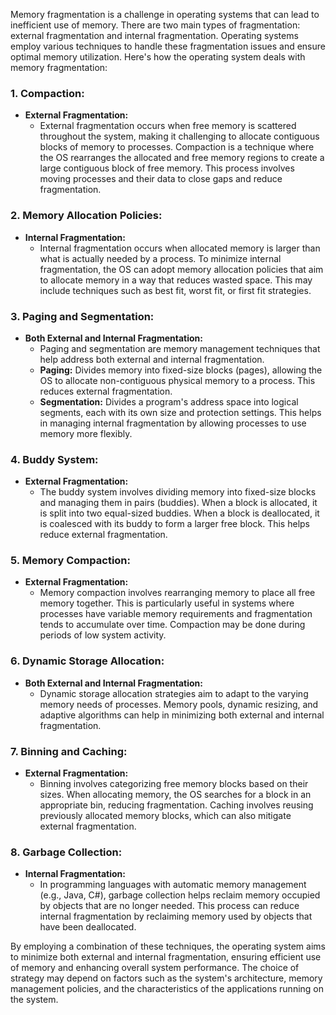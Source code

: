 Memory fragmentation is a challenge in operating systems that can lead to inefficient use of memory. There are two main types of fragmentation: external fragmentation and internal fragmentation. Operating systems employ various techniques to handle these fragmentation issues and ensure optimal memory utilization. Here's how the operating system deals with memory fragmentation:

### 1. **Compaction:**
   - **External Fragmentation:**
     - External fragmentation occurs when free memory is scattered throughout the system, making it challenging to allocate contiguous blocks of memory to processes. Compaction is a technique where the OS rearranges the allocated and free memory regions to create a large contiguous block of free memory. This process involves moving processes and their data to close gaps and reduce fragmentation.

### 2. **Memory Allocation Policies:**
   - **Internal Fragmentation:**
     - Internal fragmentation occurs when allocated memory is larger than what is actually needed by a process. To minimize internal fragmentation, the OS can adopt memory allocation policies that aim to allocate memory in a way that reduces wasted space. This may include techniques such as best fit, worst fit, or first fit strategies.

### 3. **Paging and Segmentation:**
   - **Both External and Internal Fragmentation:**
     - Paging and segmentation are memory management techniques that help address both external and internal fragmentation. 
     - **Paging:** Divides memory into fixed-size blocks (pages), allowing the OS to allocate non-contiguous physical memory to a process. This reduces external fragmentation.
     - **Segmentation:** Divides a program's address space into logical segments, each with its own size and protection settings. This helps in managing internal fragmentation by allowing processes to use memory more flexibly.

### 4. **Buddy System:**
   - **External Fragmentation:**
     - The buddy system involves dividing memory into fixed-size blocks and managing them in pairs (buddies). When a block is allocated, it is split into two equal-sized buddies. When a block is deallocated, it is coalesced with its buddy to form a larger free block. This helps reduce external fragmentation.

### 5. **Memory Compaction:**
   - **External Fragmentation:**
     - Memory compaction involves rearranging memory to place all free memory together. This is particularly useful in systems where processes have variable memory requirements and fragmentation tends to accumulate over time. Compaction may be done during periods of low system activity.

### 6. **Dynamic Storage Allocation:**
   - **Both External and Internal Fragmentation:**
     - Dynamic storage allocation strategies aim to adapt to the varying memory needs of processes. Memory pools, dynamic resizing, and adaptive algorithms can help in minimizing both external and internal fragmentation.

### 7. **Binning and Caching:**
   - **External Fragmentation:**
     - Binning involves categorizing free memory blocks based on their sizes. When allocating memory, the OS searches for a block in an appropriate bin, reducing fragmentation. Caching involves reusing previously allocated memory blocks, which can also mitigate external fragmentation.

### 8. **Garbage Collection:**
   - **Internal Fragmentation:**
     - In programming languages with automatic memory management (e.g., Java, C#), garbage collection helps reclaim memory occupied by objects that are no longer needed. This process can reduce internal fragmentation by reclaiming memory used by objects that have been deallocated.

By employing a combination of these techniques, the operating system aims to minimize both external and internal fragmentation, ensuring efficient use of memory and enhancing overall system performance. The choice of strategy may depend on factors such as the system's architecture, memory management policies, and the characteristics of the applications running on the system.
